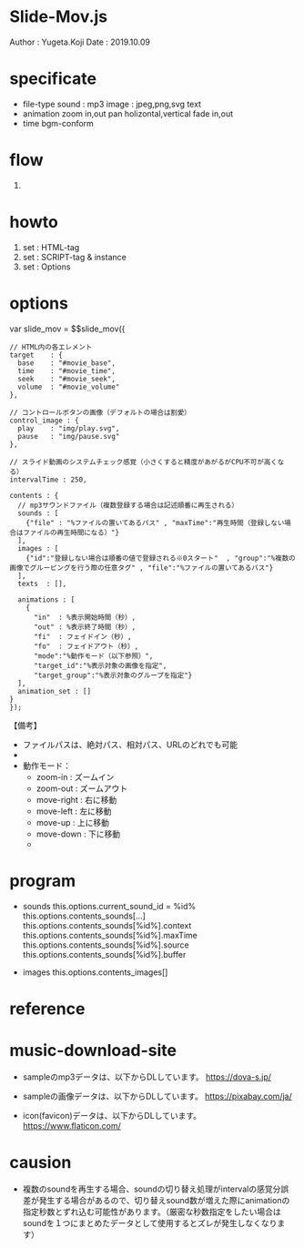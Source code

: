 Slide-Mov.js
==
Author : Yugeta.Koji
Date   : 2019.10.09

# specificate
  - file-type 
    sound : mp3
    image : jpeg,png,svg
    text
  - animation
    zoom in,out
    pan holizontal,vertical
    fade in,out
  - time
    bgm-conform

# flow
  1. 

# howto
  1. set : HTML-tag
  2. set : SCRIPT-tag & instance
  3. set : Options

# options
  var slide_mov = $$slide_mov({

    // HTML内の各エレメント
    target    : {
      base    : "#movie_base",
      time    : "#movie_time",
      seek    : "#movie_seek",
      volume  : "#movie_volume"
    },

    // コントロールボタンの画像（デフォルトの場合は割愛）
    control_image : {
      play    : "img/play.svg",
      pause   : "img/pause.svg"
    },

    // スライド動画のシステムチェック感覚（小さくすると精度があがるがCPU不可が高くなる）
    intervalTime : 250,

    contents : {
      // mp3サウンドファイル（複数登録する場合は記述順番に再生される）
      sounds : [
        {"file" : "%ファイルの置いてあるパス" , "maxTime":"再生時間（登録しない場合はファイルの再生時間になる）"}
      ],
      images : [
        {"id":"登録しない場合は順番の値で登録される※0スタート"  , "group":"%複数の画像でグルーピングを行う際の任意タグ" , "file":"%ファイルの置いてあるパス"}
      ],
      texts  : [],

      animations : [
        {
          "in"  : %表示開始時間（秒）,
          "out" : %表示終了時間（秒）,
          "fi"  : フェイドイン（秒）,
          "fo"  : フェイドアウト（秒）,
          "mode":"%動作モード（以下参照）",
          "target_id":"%表示対象の画像を指定",
          "target_group":"%表示対象のグループを指定"}
      ],
      animation_set : []
    }
	});
  【備考】
  - ファイルパスは、絶対パス、相対パス、URLのどれでも可能
  - 
  - 動作モード：
    * zoom-in    : ズームイン
    * zoom-out   : ズームアウト
    * move-right : 右に移動
    * move-left  : 左に移動
    * move-up    : 上に移動
    * move-down  : 下に移動
    * 


# program
  - sounds
    this.options.current_sound_id = %id%
    this.options.contents_sounds[...]
    this.options.contents_sounds[%id%].context
    this.options.contents_sounds[%id%].maxTime
    this.options.contents_sounds[%id%].source
    this.options.contents_sounds[%id%].buffer

  - images
    this.options.contents_images[]



# reference



# music-download-site
  - sampleのmp3データは、以下からDLしています。
    https://dova-s.jp/

  - sampleの画像データは、以下からDLしています。
    https://pixabay.com/ja/

  - icon(favicon)データは、以下からDLしています。
    https://www.flaticon.com/


# causion
  - 複数のsoundを再生する場合、soundの切り替え処理がintervalの感覚分誤差が発生する場合があるので、切り替えsound数が増えた際にanimationの指定秒数とずれ込む可能性があります。（厳密な秒数指定をしたい場合はsoundを１つにまとめたデータとして使用するとズレが発生しなくなります）

